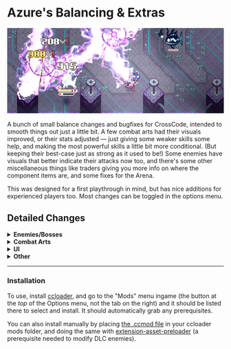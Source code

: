 # Azure's Balancing & Extras

![](https://github.com/Azure-Lazuline/azures-adjustments/blob/main/screenshots/banner.png?raw=true)

A bunch of small balance changes and bugfixes for CrossCode, intended to smooth things out just a little bit. A few combat arts had their visuals improved, or their stats adjusted — just giving some weaker skills some help, and making the most powerful skills a little bit more conditional. (But keeping their best-case just as strong as it used to be!) Some enemies have visuals that better indicate their attacks now too, and there's some other miscellaneous things like traders giving you more info on where the component items are, and some fixes for the Arena.

This was designed for a first playthrough in mind, but has nice additions for experienced players too. Most changes can be toggled in the options menu.

## Detailed Changes

<details>
<summary><b>Enemies/Bosses</b></summary>

- Added timing rings to hedgehags and behesloths so you know exactly when they'll dash. Go for the perfect guard!
  
- Made many attack tells much easier to see, like the X's on the ground from the mining robots, and the flash before ectovolts go for their melee attack.

- Bovines can be stunned with repeated melee attacks from behind.

- Fixed the erroneously swapped heat/cold weaknesses on the mecha fish enemies and boss.

- Dungeon enemies respawn much quicker after clearing the room, to help with getting materials from ones that are only in a single room.

- Hillkat Bandleader consistently calls for reinforcements at the intended HP thresholds, instead of also accidentally relying on RNG. (This helps arena scores not be luck-dependent.)

- King Kaktorro's flamethrower fires in pulses instead of a constant stream, giving you better opportunities to escape.

- The DLC temple midboss's phase transition attacks are in a randomized order but they're slightly easier to dodge, so it's not just a matter of memorizing where to place them.

- A certain DLC bonus boss spends *significantly* less time flying around doing nothing, and has generally improved AI with much more attack variety.
</details>
<details>
<summary><b>Combat Arts</b></summary>

- First Cut / Final Showdown: VFX improvements, and you're not stuck in place for as long if you whiff.

- Azure Surge: VFX improvements for quite a bit more punch.

- Ball of Boomerang: It hits multiple times, and deals more damage overall.

- Ashen Mine / Mine Valley: Small damage boost, to match their difficulty and lack of iframes compared to the alternative skills.

- Ring of Fire (all 3): VFX improvements to all of them, and a damage boost to base Ring of Fire itself.

- Hail Storm: Wider spread but better homing, to make it somewhat more reliable but still situational.

- Brisk Barrier / Icy Bastion: Icicles have more stopping force (the same as a charged ball).

- Frigid Flawke: Only does the camera pan if you actually hit an enemy, to prevent jarring camera movements.

- Tesla Twist / Tesla Waltz: Small damage boost, and a little easier to control.

- Thunder Dart / Storm Walker: Slows down time during the dash, so enemies are less likely to escape it before it goes off.

- Guarding Gale / Poltergeist: Stronger push force.

- Wave Decoy / Toxic Revenant: The decoy uses the guard animation instead of being motionless.

- Ether Snipe: Lower damage at first, but ramps back up to its old extremely high power level as it bounces more. You gotta go for the bank shots!

- Guard Sphere: SP gain greatly reduced while it's active, so it's still powerful when used sparingly but you can't keep it up permanently.

- Clock Block / Glitch Time: SP gain moderately reduced while it's active, keeping its extreme utility and combo potential but making it not literally pay for itself anymore.

- Most flying enemies no longer follow you into the air during jumping arts like Flare Burn, inadvertently dodging your attacks. (Parrots still do though since they're jerks and it forced a more interesting approach.)

- A few other small VFX improvements for various arts, and added sound effects to ones that were missing them.
</details>
<details>
<summary><b>UI</b></summary>

- Traders show item locations directly in the trade interface, instead of only in the pause menu.

- The equipment comparison menu always puts changed modifiers at the top of the list, so you don't need to expand it each time.

- You can now add/remove favorite consumables directly from the quick menu, instead of only the pause menu.

- Added the location name in the corner of the screen when you enter a new area.

- Added additional map stamps, to let you mark more chest types and the four elements.

- Added analog control to menus like the skilltree and map screen, when you're using a controller.

- On controller, the right stick will scroll quickly through most list menus (inventory, consumables, etc).

- Added an option to swap between *all* quests on the sidebar instead of just ones marked as a favorite.

- Traders get added to the trader book from just passing by them rather than needing to talk to them.

</details>
<details>
<summary><b>Other</b></summary>

- Ascended gear always scales to the arena cup's level, so arena cups from the base game don't get trampled by having gear from the DLC.

- Changed the arena end screen to show the base damage that you took, instead of just the resulting score.

- Added all missing arena cup banner images.

- Fixed the music triggers in Vermillion Cup rush mode.

- The sandbag (Baggy-kun) at the First Scholars HQ gives SP when hit. What kind of guild has a non-functional training dummy?

- Pets are automatically hidden during emotional or important scenes.

- A few small typo fixes and miscellaneous bugfixes.
</details>

---

### Installation

To use, install [ccloader](https://github.com/CCDirectLink/CCLoader), and go to the "Mods" menu ingame (the button at the *top* of the Options menu, not the tab on the right) and it should be listed there to select and install. It should automatically grab any prerequisites.

You can also install manually by placing [the .ccmod file](https://github.com/Azure-Lazuline/azures-adjustments/releases) in your ccloader mods folder, and doing the same with [extension-asset-preloader](https://github.com/elluminance/crosscode-extension-asset-preloader/releases) (a prerequisite needed to modify DLC enemies).
